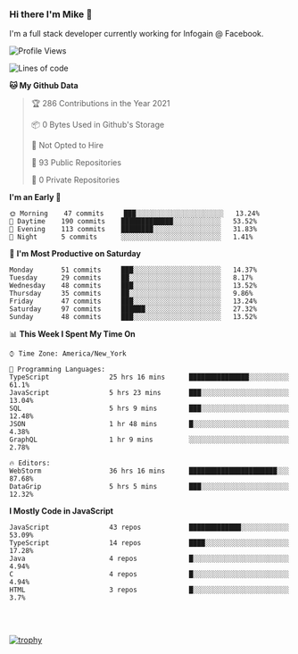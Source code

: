 ### Hi there I'm Mike 👋
I'm a full stack developer currently working for Infogain @ Facebook.

<!--START_SECTION:waka-->
![Profile Views](http://img.shields.io/badge/Profile%20Views-0-blue)

![Lines of code](https://img.shields.io/badge/From%20Hello%20World%20I%27ve%20Written-1.3%20million%20lines%20of%20code-blue)

**🐱 My Github Data** 

> 🏆 286 Contributions in the Year 2021
 > 
> 📦 0 Bytes Used in Github's Storage 
 > 
> 🚫 Not Opted to Hire
 > 
> 📜 93 Public Repositories 
 > 
> 🔑 0 Private Repositories  
 > 
**I'm an Early 🐤** 

```text
🌞 Morning    47 commits     ███░░░░░░░░░░░░░░░░░░░░░░   13.24% 
🌆 Daytime    190 commits    █████████████░░░░░░░░░░░░   53.52% 
🌃 Evening    113 commits    ████████░░░░░░░░░░░░░░░░░   31.83% 
🌙 Night      5 commits      ░░░░░░░░░░░░░░░░░░░░░░░░░   1.41%

```
📅 **I'm Most Productive on Saturday** 

```text
Monday       51 commits     ███░░░░░░░░░░░░░░░░░░░░░░   14.37% 
Tuesday      29 commits     ██░░░░░░░░░░░░░░░░░░░░░░░   8.17% 
Wednesday    48 commits     ███░░░░░░░░░░░░░░░░░░░░░░   13.52% 
Thursday     35 commits     ██░░░░░░░░░░░░░░░░░░░░░░░   9.86% 
Friday       47 commits     ███░░░░░░░░░░░░░░░░░░░░░░   13.24% 
Saturday     97 commits     ██████░░░░░░░░░░░░░░░░░░░   27.32% 
Sunday       48 commits     ███░░░░░░░░░░░░░░░░░░░░░░   13.52%

```


📊 **This Week I Spent My Time On** 

```text
⌚︎ Time Zone: America/New_York

💬 Programming Languages: 
TypeScript               25 hrs 16 mins      ███████████████░░░░░░░░░░   61.1% 
JavaScript               5 hrs 23 mins       ███░░░░░░░░░░░░░░░░░░░░░░   13.04% 
SQL                      5 hrs 9 mins        ███░░░░░░░░░░░░░░░░░░░░░░   12.48% 
JSON                     1 hr 48 mins        █░░░░░░░░░░░░░░░░░░░░░░░░   4.38% 
GraphQL                  1 hr 9 mins         ░░░░░░░░░░░░░░░░░░░░░░░░░   2.78%

🔥 Editors: 
WebStorm                 36 hrs 16 mins      ██████████████████████░░░   87.68% 
DataGrip                 5 hrs 5 mins        ███░░░░░░░░░░░░░░░░░░░░░░   12.32%

```

**I Mostly Code in JavaScript** 

```text
JavaScript               43 repos            █████████████░░░░░░░░░░░░   53.09% 
TypeScript               14 repos            ████░░░░░░░░░░░░░░░░░░░░░   17.28% 
Java                     4 repos             █░░░░░░░░░░░░░░░░░░░░░░░░   4.94% 
C                        4 repos             █░░░░░░░░░░░░░░░░░░░░░░░░   4.94% 
HTML                     3 repos             █░░░░░░░░░░░░░░░░░░░░░░░░   3.7%

```



<!--END_SECTION:waka-->

##### &nbsp;
[![trophy](https://github-profile-trophy.vercel.app/?username=uptonm&theme=dracula)](https://github.com/ryo-ma/github-profile-trophy)
